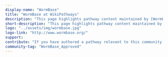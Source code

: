 ```yaml
---
display-name: "WormBase"
title: "WormBase at WikiPathways"
description: "This page highlights pathway content maintained by [WormBase](http://www.wormbase.org/) and the Worm Community. WormBase is an international consortium of biologists and computer scientists dedicated to providing the research community with accurate, current, accessible information concerning the genetics, genomics and biology of C. elegans and related nematodes."
short-description: "This page highlights pathway content maintained by WormBase and the Worm Community. WormBase is an international consortium of biologists and computer scientists dedicated to providing the research community with accurate, current, accessible information concerning the genetics, genomics and biology of C. elegans and related nematodes."
logo: "../assets/img/wormbase.jpg"
logo-link: "http://www.wormbase.org/"
support:
contribute: "If you have authored a pathway relevant to this community, please submit it for review and approval [here](http://tazendra.caltech.edu/~azurebrd/cgi-bin/forms/pathway.cgi)."
community-tag: "WormBase_Approved"
---
```

